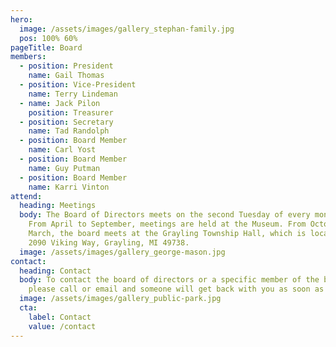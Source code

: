 ```yaml
---
hero: 
  image: /assets/images/gallery_stephan-family.jpg
  pos: 100% 60%
pageTitle: Board
members:
  - position: President
    name: Gail Thomas
  - position: Vice-President
    name: Terry Lindeman
  - name: Jack Pilon
    position: Treasurer
  - position: Secretary
    name: Tad Randolph
  - position: Board Member
    name: Carl Yost
  - position: Board Member
    name: Guy Putman
  - position: Board Member
    name: Karri Vinton
attend:
  heading: Meetings
  body: The Board of Directors meets on the second Tuesday of every month at 3pm.
    From April to September, meetings are held at the Museum. From October to
    March, the board meets at the Grayling Township Hall, which is located at
    2090 Viking Way, Grayling, MI 49738.
  image: /assets/images/gallery_george-mason.jpg
contact:
  heading: Contact
  body: To contact the board of directors or a specific member of the board,
    please call or email and someone will get back with you as soon as possible
  image: /assets/images/gallery_public-park.jpg
  cta:
    label: Contact
    value: /contact
---
```

